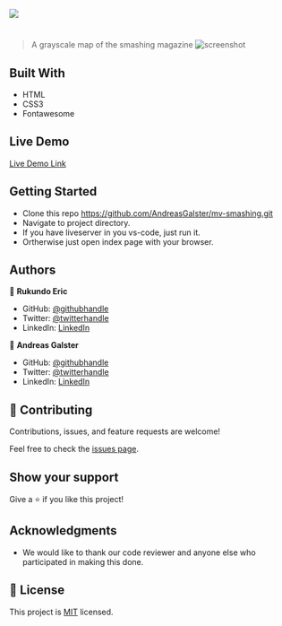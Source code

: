 ![](https://img.shields.io/badge/Microverse-blueviolet)

# 

> A grayscale map of the smashing magazine
![screenshot](./img/screenshot.jpg)

## Built With

- HTML
- CSS3
- Fontawesome

## Live Demo

[Live Demo Link](https://raw.githack.com/AndreasGalster/mv-smashing/smashing/index.html)

## Getting Started

* Clone this repo https://github.com/AndreasGalster/mv-smashing.git
* Navigate to project directory.
* If you have liveserver in you vs-code, just run it.
* Ortherwise just open index page with your browser.

## Authors

👤 **Rukundo Eric**
  - GitHub: [@githubhandle](https://github.com/rukundoeric)
  - Twitter: [@twitterhandle](https://twitter.com/rukundoeric005)
  - LinkedIn: [LinkedIn](https://www.linkedin.com/in/rukundo-eric-000bba181/)

👤 **Andreas Galster**
  - GitHub: [@githubhandle](https://github.com/AndreasGalster/)
  - Twitter: [@twitterhandle](https://twitter.com/AndreasGalster)
  - LinkedIn: [LinkedIn](https://linkedin.com/in/andreasgalster)

## 🤝 Contributing

Contributions, issues, and feature requests are welcome!

Feel free to check the [issues page](https://github.com/AndreasGalster/mv-smashing/issues).


## Show your support

Give a ⭐️ if you like this project!

## Acknowledgments

- We would like to thank our code reviewer and anyone else who participated in making this done.

## 📝 License

This project is [MIT](./LICENCE) licensed.
